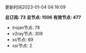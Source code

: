 更新时间2023-01-04 04:16:09

**总订阅: 73**
**总节点: 1506**
**有效节点: 477**
- trojan节点: 78
- v2ray节点: 308
- ss节点: 89
- ssr节点: 2
